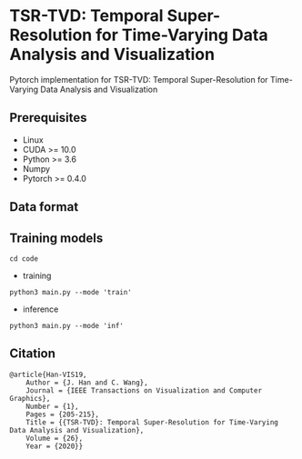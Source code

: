 # TSR-TVD: Temporal Super-Resolution for Time-Varying Data Analysis and Visualization
Pytorch implementation for TSR-TVD: Temporal Super-Resolution for Time-Varying Data Analysis and Visualization

## Prerequisites
- Linux
- CUDA >= 10.0
- Python >= 3.6
- Numpy
- Pytorch >= 0.4.0

## Data format


## Training models
```
cd code 
```

- training
```
python3 main.py --mode 'train'
```

- inference
```
python3 main.py --mode 'inf'
```

## Citation 
```
@article{Han-VIS19,
	Author = {J. Han and C. Wang},
	Journal = {IEEE Transactions on Visualization and Computer Graphics},
	Number = {1},
	Pages = {205-215},
	Title = {{TSR-TVD}: Temporal Super-Resolution for Time-Varying Data Analysis and Visualization},
	Volume = {26},
	Year = {2020}}

```
